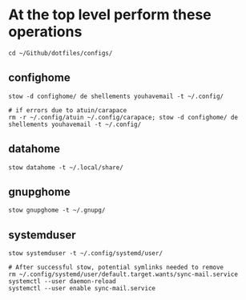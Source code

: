# At the top level perform these operations
```nu
cd ~/Github/dotfiles/configs/
```

## confighome
```nu
stow -d confighome/ de shellements youhavemail -t ~/.config/

# if errors due to atuin/carapace
rm -r ~/.config/atuin ~/.config/carapace; stow -d confighome/ de shellements youhavemail -t ~/.config/
```

## datahome
```nu
stow datahome -t ~/.local/share/
```

## gnupghome
```nu
stow gnupghome -t ~/.gnupg/
```


## systemduser
```nu
stow systemduser -t ~/.config/systemd/user/

# After successful stow, potential symlinks needed to remove
rm ~/.config/systemd/user/default.target.wants/sync-mail.service
systemctl --user daemon-reload
systemctl --user enable sync-mail.service
```
